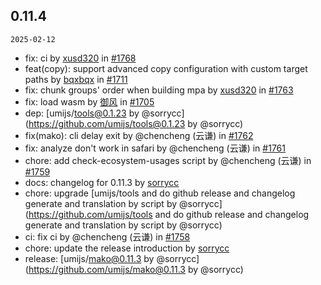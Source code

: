 ## 0.11.4

`2025-02-12`

- fix: ci by [xusd320](https://github.com/xusd320) in [#1768](https://github.com/umijs/mako/pull/1768)
- feat(copy): support advanced copy configuration with custom target paths by [bqxbqx](https://github.com/bqxbqx) in [#1711](https://github.com/umijs/mako/pull/1711)
- fix: chunk groups' order when building mpa by [xusd320](https://github.com/xusd320) in [#1763](https://github.com/umijs/mako/pull/1763)
- fix: load wasm by [御风](https://github.com/御风) in [#1705](https://github.com/umijs/mako/pull/1705)
- dep: [umijs/tools@0.1.23 by @sorrycc](https://github.com/umijs/tools@0.1.23 by @sorrycc)
- fix(mako): cli delay exit by @chencheng (云谦) in [#1762](https://github.com/umijs/mako/pull/1762)
- fix: analyze don't work in safari by @chencheng (云谦) in [#1761](https://github.com/umijs/mako/pull/1761)
- chore: add check-ecosystem-usages script by @chencheng (云谦) in [#1759](https://github.com/umijs/mako/pull/1759)
- docs: changelog for 0.11.3 by [sorrycc](https://github.com/sorrycc)
- chore: upgrade [umijs/tools and do github release and changelog generate and translation by script by @sorrycc](https://github.com/umijs/tools and do github release and changelog generate and translation by script by @sorrycc)
- ci: fix ci by @chencheng (云谦) in [#1758](https://github.com/umijs/mako/pull/1758)
- chore: update the release introduction by [sorrycc](https://github.com/sorrycc)
- release: [umijs/mako@0.11.3 by @sorrycc](https://github.com/umijs/mako@0.11.3 by @sorrycc)


